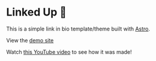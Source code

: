 # Linked Up 🔗

This is a simple link in bio template/theme built with [Astro](https://astro.build).

View the [demo site](https://linkedup.littlesticks.dev)

Watch [this YouTube video](https://www.youtube.com/watch?v=elKCpg7TerA) to see how it was made!

